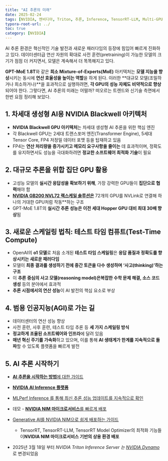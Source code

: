 ```yaml
---
title: "AI 추론의 미래"
date: 2025-02-24
tags: [NVIDIA, 엔비디아, Triton, 추론, Inference, TensorRT-LLM, Multi-GPU, H100, Medusa, Speculative Decoding, Model Parellism, Model Parallelism, Mixed-Precision Training, Pruning, Quantization, Data Preprocessing]
typora-root-url: ../
toc: true
category: [NVIDIA]
---
```


AI 추론 환경은 혁신적인 기술 발전과 새로운 패러다임의 등장에 힘입어 빠르게 진화하고 있다. 데이터센터급 연산 자원의 확대로 사전 훈련(pretraining)이 가능한 모델의 크기가 점점 더 커지면서, 모델은 계속해서 더 똑똑해지고 있다.

**GPT-MoE 1.8T**와 같은 **희소 Mixture-of-Experts(MoE)** 아키텍처는 **모델 지능을 향상**시키는 동시에 **연산 효율성을 높이는 역할**을 하게 된다. 이러한 **대규모 모델(조밀하거나 희소하거나)**을 효과적으로 실행하려면, **각 GPU의 성능 자체도 비약적으로 향상**되어야 한다. 그렇다면, AI 추론의 미래는 어떨까? 떠오르는 트렌드와 신기술 측면에서 한번 요점 정리해 보았다. 



## 1. 차세대 생성형 AI용 NVIDIA Blackwell 아키텍처

* **NVIDIA Blackwell GPU 아키텍처**는 차세대 생성형 AI 추론을 위한 핵심 엔진
* 각 Blackwell GPU는 2세대 트랜스포머 엔진(Transformer Engine), 5세대 Tensor Core, FP4 저정밀 데이터 포맷 등을 탑재하고 있음
* FP4는 **연산 처리량을 증가시키고 메모리 요구사항을 줄이는** 데 효과적이며, 정확도를 유지하면서도 성능을 극대화하려면 **정교한 소프트웨어 최적화 기술**이 필요



## 2. 대규모 추론을 위합 집단 GPU 활용

* 고성능 모델의 **실시간 응답성을 확보하기 위해**, 가장 강력한 GPU들이 **집단으로 협력**해야 함
* [**NVIDIA GB200 NVL72 랙스케일 솔루션은**](https://developer.nvidia.com/blog/nvidia-gb200-nvl72-delivers-trillion-parameter-llm-training-and-real-time-inference/) 72개의 GPU를 NVLink로 연결해 하나의 거대한 GPU처럼 작동**하는 구조
* GPT-MoE 1.8T의 **실시간 추론 성능은 이전 세대 Hopper GPU 대비 최대 30배 향상**됨



## 3. 새로운 스케일링 법칙: 테스트 타임 컴퓨트(Test-Time Compute)

* OpenAI의 **o1 모델**로 처음 소개된 **테스트 타임 스케일링**은 **응답 품질과 정확도를 향상시키는 새로운 패러다임**
* 모델이 **최종 결과를 생성하기 전에 중간 토큰을 다수 생성하며 ‘사고(thinking)’하는 구조**
* 이 **추론 중심의 사고 모델(reasoning model)**은**복잡한 수학 문제 해결, 소스 코드 생성** 등의 분야에서 효과적
* **추론 시점에서의 연산 성능**이 AI 발전의 핵심 요소로 부상



## 4. 범용 인공지능(AGI)로 가는 길

* 데이터센터의 연산 성능 향상
* 사전 훈련, 사후 훈련, 테스트 타임 추론 등 **세 가지 스케일링 방식**
* **정교하게 조율된 소프트웨어와 인프라**에 달려 있음
* **매년 혁신 주기를 가속화**하고 있으며, 이를 통해 **AI 생태계가 한계를 지속적으로 돌파**할 수 있도록 플랫폼을 빠르게 발전



## 5. AI 추론 시작하기

* [**AI 추론을 시작하는 방법**에 대한 가이드](https://www.nvidia.com/en-us/lp/ai-data-science/how-to-get-started-with-ai-inference-series/)

* [**NVIDIA AI Inference 플랫폼**](https://www.nvidia.com/en-us/solutions/ai/inference/)

* [MLPerf Inference 를 통해 최신 추론 성능 업데이트를 지속적으로 확인](https://developer.nvidia.com/deep-learning-performance-training-inference/ai-inference)

* 데모 - [**NVIDIA NIM 마이크로서비스**를 빠르게 배포](https://www.youtube.com/watch?v=087spL8hMvM)

* [Generative AI를 NVIDIA NIM으로 쉽게 배포하는 가이드](https://developer.nvidia.com/blog/a-simple-guide-to-deploying-generative-ai-with-nvidia-nim/)
  * TensorRT, TensorRT-LLM, TensorRT Model Optimizer의 최적화 기능들이**NVIDIA NIM 마이크로서비스 기반의 상용 환경 배포**

* 2025년 3월 18일 부터 *NVIDIA Triton Inference Server 는  [NVIDIA Dynamo](https://developer.nvidia.com/dynamo)* 로 변경되었음

  